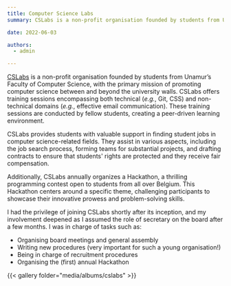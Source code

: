 ```yaml
---
title: Computer Science Labs
summary: CSLabs is a non-profit organisation founded by students from Unamur’s Faculty of Computer Science,  with the primary mission of promoting computer science between and beyond the university walls. 

date: 2022-06-03

authors:
  - admin

---
```


[CSLabs](https://www.cslabs.be/) is a non-profit organisation founded by students from Unamur’s Faculty of Computer Science,  with the primary mission of promoting computer science between and beyond the university walls. CSLabs offers training sessions encompassing both technical (*e.g.*, Git, CSS) and non-technical domains (*e.g.*, effective email communication). These training sessions are conducted by fellow students, creating a peer-driven learning environment.

CSLabs provides students with valuable support in finding student jobs in computer science-related fields. They assist in various aspects, including the job search process, forming teams for substantial projects, and drafting contracts to ensure that students' rights are protected and they receive fair compensation. 

Additionally, CSLabs annually organizes a Hackathon, a thrilling programming contest open to students from all over Belgium. This Hackathon centers around a specific theme, challenging participants to showcase their innovative prowess and problem-solving skills.

I had the privilege of joining CSLabs shortly after its inception, and my involvement deepened as I assumed the role of secretary on the board after a few months. I was in charge of tasks such as:

- Organising board meetings and general assembly
- Writing new procedures (very important for such a young organisation!)
- Being in charge of recruitment procedures
- Organising the (first) annual Hackathon

{{< gallery folder="media/albums/cslabs" >}}